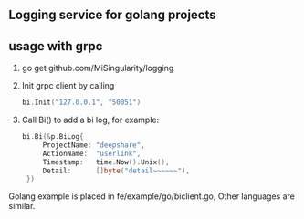 Logging service for golang projects
------------------------------

usage with grpc
---------------

1. go get github.com/MiSingularity/logging
   
2. Init grpc client by calling
    ```go
    bi.Init("127.0.0.1", "50051")
    ```
    
3. Call Bi() to add a bi log, for example:
   
   ```go
   bi.Bi(&p.BiLog{
   		ProjectName: "deepshare",
   		ActionName:  "userlink",
   		Timestamp:   time.Now().Unix(),
   		Detail:      []byte("detail~~~~~~"),
   	})
   	```

Golang example is placed in fe/example/go/biclient.go,
Other languages are similar.